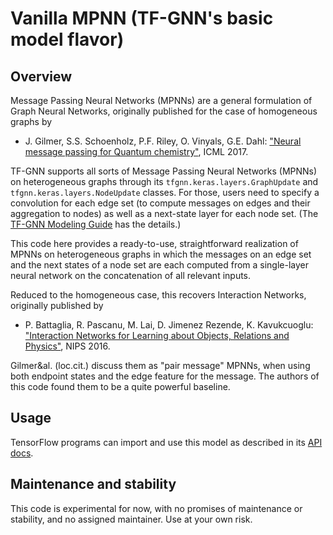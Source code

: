 # Vanilla MPNN (TF-GNN's basic model flavor)

## Overview

Message Passing Neural Networks (MPNNs) are a general formulation of
Graph Neural Networks, originally published for the case of homogeneous graphs
by

  * J. Gilmer, S.S. Schoenholz, P.F. Riley, O. Vinyals, G.E. Dahl:
    ["Neural message passing for Quantum
    chemistry"](https://proceedings.mlr.press/v70/gilmer17a), ICML 2017.

TF-GNN supports all sorts of Message Passing Neural Networks (MPNNs) on
heterogeneous graphs through its `tfgnn.keras.layers.GraphUpdate` and
`tfgnn.keras.layers.NodeUpdate` classes. For those, users need to specify a
convolution for each edge set (to compute messages on edges and their
aggregation to nodes) as well as a next-state layer for each node set.
(The [TF-GNN Modeling
Guide](https://github.com/tensorflow/gnn/blob/main/tensorflow_gnn/docs/guide/gnn_modeling.md)
has the details.)

This code here provides a ready-to-use, straightforward realization of MPNNs on
heterogeneous graphs in which the messages on an edge set and the next states
of a node set are each computed from a single-layer neural network on the
concatenation of all relevant inputs.

Reduced to the homogeneous case, this recovers Interaction Networks, originally
published by

  * P. Battaglia, R. Pascanu, M. Lai, D. Jimenez Rezende, K. Kavukcuoglu:
    ["Interaction Networks for Learning about Objects, Relations and
    Physics"](  https://proceedings.neurips.cc/paper/2016/hash/3147da8ab4a0437c15ef51a5cc7f2dc4-Abstract.html),
    NIPS 2016.

Gilmer&al. (loc.cit.) discuss them as "pair message" MPNNs, when using both
endpoint states and the edge feature for the message.
The authors of this code found them to be a quite powerful baseline.

## Usage

TensorFlow programs can import and use this model as described in its
[API docs](https://github.com/tensorflow/gnn/blob/main/tensorflow_gnn/docs/api_docs/python/models/vanilla_mpnn.md).


## Maintenance and stability

This code is experimental for now, with no promises of maintenance or stability,
and no assigned maintainer. Use at your own risk.
